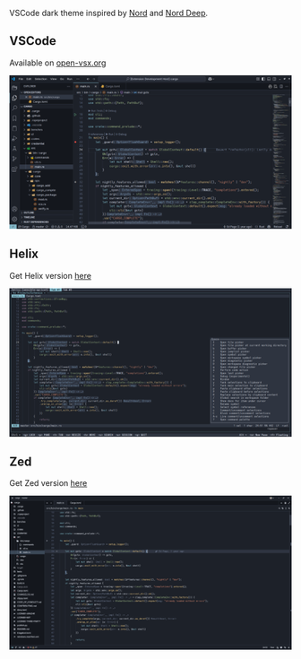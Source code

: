 VSCode dark theme inspired by [Nord](https://marketplace.visualstudio.com/items?itemName=arcticicestudio.nord-visual-studio-code) and [Nord Deep](https://marketplace.visualstudio.com/items?itemName=marlosirapuan.nord-deep).

## **VSCode**

Available on [open-vsx.org](https://open-vsx.org/extension/Yukina/yukinord)

![""](https://raw.githubusercontent.com/yukina3230/yukinord/main/assets/preview.png)

## **Helix**

Get Helix version [here](https://github.com/yukina3230/yukinord_helix)

![""](https://raw.githubusercontent.com/yukina3230/yukinord_helix/main/preview.png)

## **Zed**

Get Zed version [here](https://github.com/yukina3230/yukinord_zed)

![""](https://raw.githubusercontent.com/yukina3230/yukinord_zed/main/preview.png)
